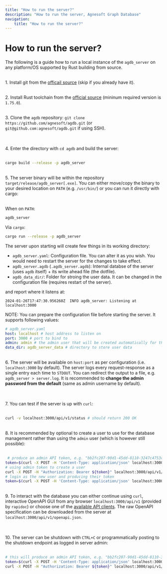 ```yaml
---
title: "How to run the server?"
description: "How to run the server, Agnesoft Graph Database"
navigation:
    title: "How to run the server?"
---
```


# How to run the server?

The following is a guide how to run a local instance of the `agdb_server` on any platform/OS supported by Rust building from source.

<br/>1. Install git from the [officail source](https://git-scm.com/) (skip if you already have it).
<br/>

<br/>2. Install Rust toolchain from the [official source](https://www.rust-lang.org/tools/install) (mininum required version is `1.75.0`).
<br/>

<br/>3. Clone the `agdb` repository: `git clone https://github.com/agnesoft/agdb.git` (or `git@github.com:agnesoft/agdb.git` if using SSH).
<br/><br/>

<br/>4. Enter the directory with `cd agdb` and build the server:
<br/><br/>

```bash
cargo build --release -p agdb_server
```

<br/>5. The server binary will be within the repository `target/release/agdb_server[.exe]`. You can either move/copy the binary to your desired location on `PATH` (e.g. `/usr/bin/`) or you can run it directly with cargo:
<br/><br/>

When on `PATH`:

```bash
agdb_server
```

Via `cargo`:

```bash
cargo run --release -p agdb_server
```

The server upon starting will create few things in its working directory:

-   `agdb_server.yaml`: Configuration file. You can alter it as you wish. You would need to restart the server for the changes to take effect.
-   `agdb_server.agdb` (`.agdb_server.agdb`): Internal databse of the server (uses `agdb` itself) + its write ahead file (the dotfile).
-   `agdb_data_dir/`: Folder for stroing the user data. It can be changed in the configuration file (requires restart of the server).

and report where it listens at:

```
2024-01-26T17:47:30.956260Z  INFO agdb_server: Listening at localhost:3000
```

NOTE: You can prepare the configuration file before starting the server. It supports following values:

```yaml
# agdb_server.yaml
host: localhost # host address to listen on
port: 3000 # port to bind to
admin: admin # the admin user that will be created automatically for the server, the password will be the same as name (admin by default, recommended to change after startup)
data_dir: agdb_server_data # directory to store user data
```

<br/>6. The server will be available on `host:port` as per configuration (i.e. `localhost:3000` by default). The server logs every request-response as a single entry each time to `STDOUT`. You can redirect the output to a file, e.g. `agdb_server > server.log`. It is recommended to **change the admin password from the default** (same as admin username by default).
<br/><br/>

<br/>7. You can test if the server is up with `curl`:
<br/><br/>

```bash
curl -v localhost:3000/api/v1/status # should return 200 OK
```

<br/>8. It is recommended by optional to create a user to use for the database management rather than using the `admin` user (which is however still possible):
<br/><br/>

```bash
 # produce an admin API token, e.g. "bb2fc207-90d1-45dd-8110-3247c4753cd5"
token=$(curl -X POST -H 'Content-Type: application/json' localhost:3000/api/v1/user/login -d '{"username":"admin","password":"admin"}')
# using admin token to create a user
curl -X POST -H "Authorization: Bearer ${token}" localhost:3000/api/v1/admin/user/my_db_user/add -d '{"password":"password123"}'
# login as the new user and producing their token
token=$(curl -X POST -H 'Content-Type: application/json' localhost:3000/api/v1/user/login -d '{"username":"my_db_user","password":"password123"}')
```

<br/>9. To interact with the database you can either continue using `curl`, interactive OpenAPI GUI from any browser `localhost:3000/api/v1` (provided by `rapidoc`) or choose one of the [available API clients](/api.md). The raw OpenAPI specification can be downloaded from the server at `localhost:3000/api/v1/openapi.json`.
<br/><br/>

<br/>10. The server can be shutdown with `CTRL+C` or programmatically posting to the shutdown endpoint as logged in server admin:
<br/><br/>

```bash
# this will produce an admin API token, e.g. "bb2fc207-90d1-45dd-8110-3247c4753cd5"
token=$(curl -X POST -H 'Content-Type: application/json' localhost:3000/api/v1/user/login -d '{"username":"admin","password":"admin"}')
curl -X POST -H "Authorization: Bearer ${token}" localhost:3000/api/v1/admin/shutdown
```
